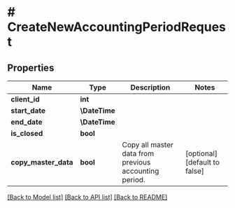 # # CreateNewAccountingPeriodRequest

## Properties

Name | Type | Description | Notes
------------ | ------------- | ------------- | -------------
**client_id** | **int** |  |
**start_date** | **\DateTime** |  |
**end_date** | **\DateTime** |  |
**is_closed** | **bool** |  |
**copy_master_data** | **bool** | Copy all master data from previous accounting period. | [optional] [default to false]

[[Back to Model list]](../../README.md#models) [[Back to API list]](../../README.md#endpoints) [[Back to README]](../../README.md)
